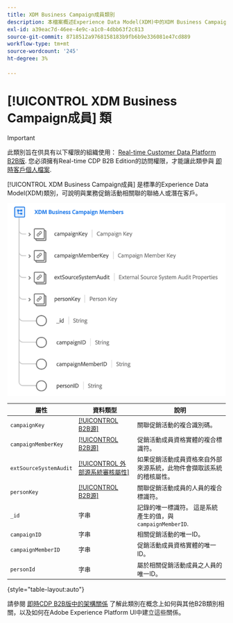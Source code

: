 ```yaml
---
title: XDM Business Campaign成員類別
description: 本檔案概述Experience Data Model(XDM)中的XDM Business Campaign Members類別。
exl-id: a39eac7d-46ee-4e9c-a1c0-4dbb63f2c813
source-git-commit: 8718512a9768158183b9fb6b9e336081e47cd889
workflow-type: tm+mt
source-wordcount: '245'
ht-degree: 3%

---
```


# [!UICONTROL XDM Business Campaign成員] 類

>[!IMPORTANT]
>
>此類別旨在供具有以下權限的組織使用： [Real-time Customer Data Platform B2B版](../../../rtcdp/b2b-overview.md). 您必須擁有Real-time CDP B2B Edition的訪問權限，才能讓此類參與 [即時客戶個人檔案](../../../profile/home.md).

[!UICONTROL XDM Business Campaign成員] 是標準的Experience Data Model(XDM)類別，可說明與業務促銷活動相關聯的聯絡人或潛在客戶。

![](../../images/classes/b2b/business-campaign-members.png)

| 屬性 | 資料類型 | 說明 |
| --- | --- | --- |
| `campaignKey` | [[!UICONTROL B2B源]](../../data-types/b2b-source.md) | 關聯促銷活動的複合識別碼。 |
| `campaignMemberKey` | [[!UICONTROL B2B源]](../../data-types/b2b-source.md) | 促銷活動成員資格實體的複合標識符。 |
| `extSourceSystemAudit` | [[!UICONTROL 外部源系統審核屬性]](../../data-types/external-source-system-audit-attributes.md) | 如果促銷活動成員資格來自外部來源系統，此物件會擷取該系統的稽核屬性。 |
| `personKey` | [[!UICONTROL B2B源]](../../data-types/b2b-source.md) | 關聯促銷活動成員的人員的複合標識符。 |
| `_id` | 字串 | 記錄的唯一標識符。 這是系統產生的值，與 `campaignMemberID`. |
| `campaignID` | 字串 | 相關促銷活動的唯一ID。 |
| `campaignMemberID` | 字串 | 促銷活動成員資格實體的唯一ID。 |
| `personId` | 字串 | 屬於相關促銷活動成員之人員的唯一ID。 |

{style=&quot;table-layout:auto&quot;}

請參閱 [即時CDP B2B版中的架構關係](../../tutorials/relationship-b2b.md) 了解此類別在概念上如何與其他B2B類別相關，以及如何在Adobe Experience Platform UI中建立這些關係。
